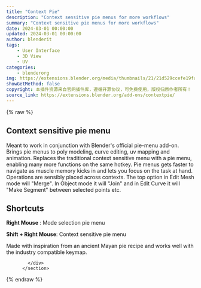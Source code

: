 ```yaml
---
title: "Context Pie"
description: "Context sensitive pie menus for more workflows"
summary: "Context sensitive pie menus for more workflows"
date: 2024-03-01 00:00:00
updated: 2024-03-01 00:00:00
author: blenderit
tags: 
    - User Interface
    - 3D View
    - UV
categories:
    - blenderorg
img: https://extensions.blender.org/media/thumbnails/21/21d529ccefe19fa62274019f3966197e4d2c5de8fa400c12f4464862016b5191_640x360.webp
showGetMethod: false
copyright: 本插件资源来自官网插件库，遵循开源协议，可免费使用，版权归原作者所有！
source_link: https://extensions.blender.org/add-ons/contextpie/
---
```


{% raw %}
<section id="about" class="mt-3">
            <div class="box style-rich-text">
              <h2>Context sensitive pie menu</h2>
<p>Meant to work in conjunction with Blender's official pie-menu add-on. Brings pie menus to poly modeling, curve editing, uv mapping and animation. Replaces the traditional context sensitive menu with a pie menu, enabling many more functions on the same hotkey. Pie menus gets faster to navigate as muscle memory kicks in and lets you focus on the task at hand. Operations are sensibly placed across contexts. The top option in Edit Mesh mode will "Merge". In Object mode it will "Join" and in Edit Curve it will "Make Segment" between selected points etc.</p>
<h2>Shortcuts</h2>
<p><strong>Right Mouse</strong> :                    Mode selection pie menu</p>
<p><strong>Shift + Right Mouse</strong>:        Context sensitive pie menu</p>
<p>Made with inspiration from an ancient Mayan pie recipe and works well with the industry compatible keymap.</p>

            </div>
          </section>
<div style="display: none">blenderorg</div>
{% endraw %}
